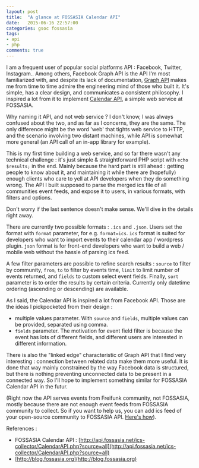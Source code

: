 ```yaml
---
layout: post
title:  "A glance at FOSSASIA Calendar API"
date:   2015-06-16 22:57:00
categories: gsoc fossasia
tags:
- api
- php
comments: true
---
```


I am a frequent user of popular social platforms API : Facebook, Twitter, Instagram.. Among others, Facebook Graph API is the API I'm most familiarized with, and despite its lack of documentation, [Graph API](https://developers.facebook.com/docs/graph-api) makes me from time to time admire the engineering mind of those who built it. It's simple, has a clear design, and communicates a consistent philosophy. I inspired a lot from it to implement [Calendar API](http://api.fossasia.net/ics-collector/CalendarAPI.php?source=all), a simple web service at FOSSASIA.

Why naming it API, and not web service ? I don't know, I was always confused about the two, and as far as I concerns, they are the same. The only difference might be the word 'web' that tights web service to HTTP, and the scenario involving two distant machines, while API is somewhat more general (an API call of an in-app library for example).

This is my first time building a web service, and so far there wasn't any technical challenge : it's just simple & straightforward PHP script with `echo $results;` in the end. Mainly because the hard part is still ahead : getting people to know about it, and maintaining it while there are (hopefully) enough clients who care to yell at API developers when they do something wrong. The API I built supposed to parse the merged ics file of all communities event feeds, and expose it to users, in various formats, with filters and options.

Don't worry if the last sentence doesn't make sense. We'll dive in the details right away.

There are currently two possible formats : `.ics` and `.json`. Users set the format with `format` parameter, for e.g. `format=ics`. `ics` format is suited for developers who want to import events to their calendar app / wordpress plugin. `json` format is for front-end developers who want to build a web / mobile web without the hassle of parsing ics feed.

A few filter parameters are possible to refine search results : `source` to filter by community,
`from`, `to` to filter by events time, `limit` to limit number of events returned, and `fields` to custom select event fields. Finally, `sort` parameter is to order the results by certain criteria. Currently only datetime ordering (ascending or descending) are available.

As I said, the Calendar API is inspired a lot from Facebook API. Those are the ideas I pickpocketed from their design :

* multiple values parameter. With `source` and `fields`, multiple values can be provided, separated using comma.
* `fields` parameter. The motivation for event field filter is because the event has lots of different fields, and different users are interested in different information.

There is also the "linked edge" characteristic of Graph API that I find very interesting : connection between related data make them more useful. It is done that way mainly constrained by the way Facebook data is structured, but there is nothing preventing unconnected data to be present in a connected way. So I'll hope to implement something similar for FOSSASIA Calendar API in the futur.

(Right now the API serves events from Freifunk community, not FOSSASIA, mostly because there are not enough event feeds from FOSSASIA community to collect. So if you want to help us, you can add ics feed of your open-source community to FOSSASIA API. [Here's how](https://github.com/fossasia/common.api.fossasia.net/blob/dev/ics-collector/API.md#how-it-works-)).

References :

+ FOSSASIA Calendar API : [http://api.fossasia.net/ics-collector/CalendarAPI.php?source=all](http://api.fossasia.net/ics-collector/CalendarAPI.php?source=all)
+ [http://blog.fossasia.org](http://blog.fossasia.org)